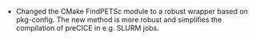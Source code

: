 - Changed the CMake FindPETSc module to a robust wrapper based on pkg-config. The new method is more robust and simplifies the compilation of preCICE in e.g. SLURM jobs.
